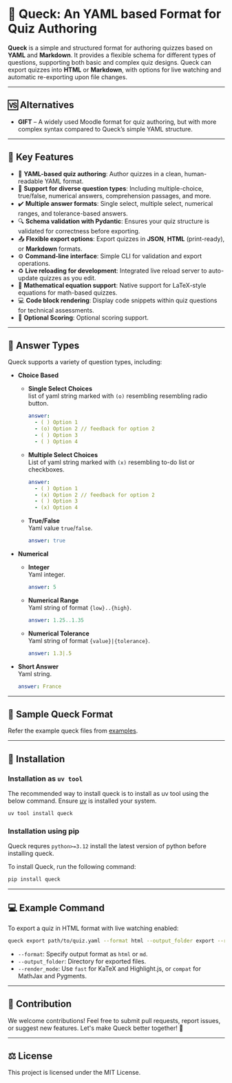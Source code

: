# 🌟 Queck: An YAML based Format for Quiz Authoring

**Queck** is a simple and structured format for authoring quizzes based on **YAML** and **Markdown**. It provides a flexible schema for different types of questions, supporting both basic and complex quiz designs. Queck can export quizzes into **HTML** or **Markdown**, with options for live watching and automatic re-exporting upon file changes.

---

## 🆚 Alternatives

- **GIFT** – A widely used Moodle format for quiz authoring, but with more complex syntax compared to Queck’s simple YAML structure.

---

## 🔑 Key Features

- 📝 **YAML-based quiz authoring**: Author quizzes in a clean, human-readable YAML format.
- 🧠 **Support for diverse question types**: Including multiple-choice, true/false, numerical answers, comprehension passages, and more.
- ✔️ **Multiple answer formats**: Single select, multiple select, numerical ranges, and tolerance-based answers.
- 🔍 **Schema validation with Pydantic**: Ensures your quiz structure is validated for correctness before exporting.
- 📤 **Flexible export options**: Export quizzes in **JSON**, **HTML** (print-ready), or **Markdown** formats.
- ⚙️ **Command-line interface**: Simple CLI for validation and export operations.
- ♻️ **Live reloading for development**: Integrated live reload server to auto-update quizzes as you edit.
- 📐 **Mathematical equation support**: Native support for LaTeX-style equations for math-based quizzes.
- 💻 **Code block rendering**: Display code snippets within quiz questions for technical assessments.
- 💯 **Optional Scoring**: Optional scoring support.

---

## 📝 Answer Types

Queck supports a variety of question types, including:

- **Choice Based**
  - **Single Select Choices**\
    list of yaml string marked with `(o)` resembling resembling radio button.

    ```yaml
    answer:
      - ( ) Option 1
      - (o) Option 2 // feedback for option 2
      - ( ) Option 3
      - ( ) Option 4
    ```

  - **Multiple Select Choices**\
    List of yaml string marked with `(x)` resembling to-do list or checkboxes.

    ```yaml
    answer:
      - ( ) Option 1
      - (x) Option 2 // feedback for option 2
      - ( ) Option 3
      - (x) Option 4
    ```

  - **True/False**\
    Yaml value `true`/`false`.

    ```yaml
    answer: true
    ```

- **Numerical**
  - **Integer**\
    Yaml integer.

    ```yaml
    answer: 5
    ```

  - **Numerical Range**\
    Yaml string of format `{low}..{high}`.

    ```yaml
    answer: 1.25..1.35
    ```

  - **Numerical Tolerance**\
    Yaml string of format `{value}|{tolerance}`.

    ```yaml
    answer: 1.3|.5
    ```

- **Short Answer**\
  Yaml string.
  
  ```yaml
  answer: France
  ```

---

## 📄 Sample Queck Format

Refer the example queck files from [examples](/examples/).


---

## 🚀 Installation

### Installation as `uv tool`

The recommended way to install queck is to install as uv tool using the below command. Ensure [uv](https://docs.astral.sh/uv/getting-started/installation/) is installed your system.

```sh
uv tool install queck
```

### Installation using pip

Queck requres `python>=3.12` install the latest version of python before installing queck.

To install Queck, run the following command:

```sh
pip install queck
```

---

## 💻 Example Command

To export a quiz in HTML format with live watching enabled:

```bash
queck export path/to/quiz.yaml --format html --output_folder export --render_mode fast --watch
```

- `--format`: Specify output format as `html` or `md`.
- `--output_folder`: Directory for exported files.
- `--render_mode`: Use `fast` for KaTeX and Highlight.js, or `compat` for MathJax and Pygments.

---

## 🤝 Contribution

We welcome contributions! Feel free to submit pull requests, report issues, or suggest new features. Let's make Queck better together! 🙌

---

## ⚖️ License

This project is licensed under the MIT License.
